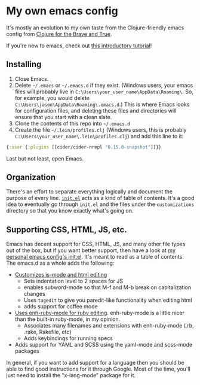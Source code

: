 # My own emacs config

It's mostly an evolution to my own taste from the Clojure-friendly
emacs config from [Clojure for the Brave and True](http://www.braveclojure.com/basic-emacs/).

If you're new to emacs, check out
[this introductory tutorial](http://www.braveclojure.com/basic-emacs/)!

## Installing

1. Close Emacs.
2. Delete `~/.emacs` or `~/.emacs.d` if they exist. (Windows users, your
   emacs files will probably live in
   `C:\Users\your_user_name\AppData\Roaming\`. So, for example, you
   would delete `C:\Users\jason\AppData\Roaming\.emacs.d`.) This is
   where Emacs looks for configuration files, and deleting these files
   and directories will ensure that you start with a clean slate.
3. Clone the contents of this repo into `~/.emacs.d`
4. Create the file `~/.lein/profiles.clj` (Windows users, this is
   probably `C:\Users\your_user_name\.lein\profiles.clj`) and add this
   line to it:

```clojure
{:user {:plugins [[cider/cider-nrepl "0.15.0-snapshot"]]}} 
```

Last but not least, open Emacs.

## Organization

There's an effort to separate everything logically and document the purpose
of every line. [`init.el`](./init.el) acts as a kind of table of
contents.  It's a good idea to eventually go through `init.el` and the
files under the `customizations` directory so that you know exactly
what's going on.

## Supporting CSS, HTML, JS, etc.

Emacs has decent support for CSS, HTML, JS, and many other file types out of the box, but if you want better support, then have a look at [my personal emacs config's init.el](https://github.com/flyingmachine/emacs.d/blob/master/init.el). It's meant to read as a table of contents. The emacs.d as a whole adds the following:

* [Customizes js-mode and html editing](https://github.com/flyingmachine/emacs.d/blob/master/customizations/setup-js.el)
    * Sets indentation level to 2 spaces for JS
    * enables subword-mode so that M-f and M-b break on capitalization changes
    * Uses `tagedit` to give you paredit-like functionality when editing html
    * adds support for coffee mode
* [Uses enh-ruby-mode for ruby editing](https://github.com/flyingmachine/emacs.d/blob/master/customizations/setup-ruby.el). enh-ruby-mode is a little nicer than the built-in ruby-mode, in my opinion.
    * Associates many filenames and extensions with enh-ruby-mode (.rb, .rake, Rakefile, etc)
    * Adds keybindings for running specs
* Adds support for YAML and SCSS using the yaml-mode and scss-mode packages

In general, if you want to add support for a language then you should be able to find good instructions for it through Google. Most of the time, you'll just need to install the "x-lang-mode" package for it.
